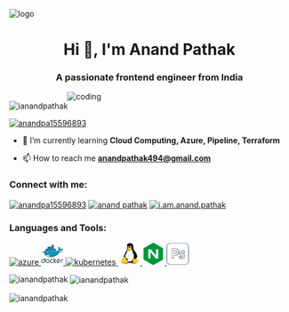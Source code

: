 ![logo](https://github.com/ianandpathak/ianandpathak/blob/main/Github%20Banner.png)
<h1 align="center">Hi 👋, I'm Anand Pathak</h1>
<h3 align="center">A passionate frontend engineer from India</h3>

<img align="right" alt="coding" width="400" src="https://imgs.search.brave.com/SYxRuKQLouvxgzg1wwp4J_pDYIMHvjoSW2EF0Znbw3I/rs:fit:860:0:0:0/g:ce/aHR0cHM6Ly9naWZk/Yi5jb20vaW1hZ2Vz/L2hpZ2gvY29tcHV0/ZXItc3lzdGVtLWNv/ZGluZy1qM3N6Zmp2/OWZ3YjVhdDl4Lmdp/Zg.gif">

<p align="left"> <img src="https://komarev.com/ghpvc/?username=ianandpathak&label=Profile%20views&color=0e75b6&style=flat" alt="ianandpathak" /> </p>

<p align="left"> <a href="https://twitter.com/anandpa15596893" target="blank"><img src="https://img.shields.io/twitter/follow/anandpa15596893?logo=twitter&style=for-the-badge" alt="anandpa15596893" /></a> </p>

- 🌱 I’m currently learning **Cloud Computing, Azure, Pipeline, Terraform**

- 📫 How to reach me **anandpathak494@gmail.com**

<h3 align="left">Connect with me:</h3>
<p align="left">
<a href="https://twitter.com/anandpa15596893" target="blank"><img align="center" src="https://raw.githubusercontent.com/rahuldkjain/github-profile-readme-generator/master/src/images/icons/Social/twitter.svg" alt="anandpa15596893" height="30" width="40" /></a>
<a href="https://linkedin.com/in/anand pathak" target="blank"><img align="center" src="https://raw.githubusercontent.com/rahuldkjain/github-profile-readme-generator/master/src/images/icons/Social/linked-in-alt.svg" alt="anand pathak" height="30" width="40" /></a>
<a href="https://instagram.com/i.am.anand.pathak" target="blank"><img align="center" src="https://raw.githubusercontent.com/rahuldkjain/github-profile-readme-generator/master/src/images/icons/Social/instagram.svg" alt="i.am.anand.pathak" height="30" width="40" /></a>
</p>

<h3 align="left">Languages and Tools:</h3>
<p align="left"> <a href="https://azure.microsoft.com/en-in/" target="_blank" rel="noreferrer"> <img src="https://www.vectorlogo.zone/logos/microsoft_azure/microsoft_azure-icon.svg" alt="azure" width="40" height="40"/> </a> <a href="https://www.docker.com/" target="_blank" rel="noreferrer"> <img src="https://raw.githubusercontent.com/devicons/devicon/master/icons/docker/docker-original-wordmark.svg" alt="docker" width="40" height="40"/> </a> <a href="https://kubernetes.io" target="_blank" rel="noreferrer"> <img src="https://www.vectorlogo.zone/logos/kubernetes/kubernetes-icon.svg" alt="kubernetes" width="40" height="40"/> </a> <a href="https://www.linux.org/" target="_blank" rel="noreferrer"> <img src="https://raw.githubusercontent.com/devicons/devicon/master/icons/linux/linux-original.svg" alt="linux" width="40" height="40"/> </a> <a href="https://www.nginx.com" target="_blank" rel="noreferrer"> <img src="https://raw.githubusercontent.com/devicons/devicon/master/icons/nginx/nginx-original.svg" alt="nginx" width="40" height="40"/> </a> <a href="https://www.photoshop.com/en" target="_blank" rel="noreferrer"> <img src="https://raw.githubusercontent.com/devicons/devicon/master/icons/photoshop/photoshop-line.svg" alt="photoshop" width="40" height="40"/> </a> </p>

<p><img align="left" src="https://github-readme-stats.vercel.app/api/top-langs?username=ianandpathak&show_icons=true&locale=en&layout=compact" alt="ianandpathak" /></p>

<p>&nbsp;<img align="center" src="https://github-readme-stats.vercel.app/api?username=ianandpathak&show_icons=true&locale=en" alt="ianandpathak" /></p>

<p><img align="center" src="https://github-readme-streak-stats.herokuapp.com/?user=ianandpathak&" alt="ianandpathak" /></p>
